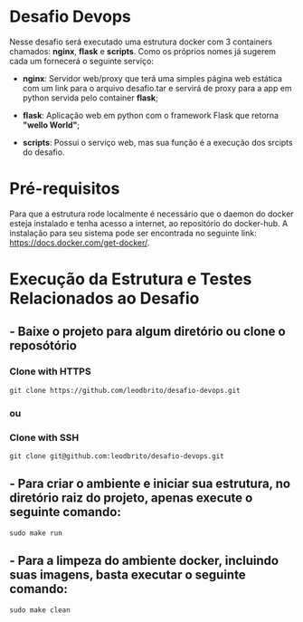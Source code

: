 # Desafio Devops
Nesse desafio será executado uma estrutura docker com 3 containers chamados: __nginx__, __flask__ e __scripts__. Como os próprios nomes já sugerem cada um fornecerá o seguinte serviço:
* __nginx__:
Servidor web/proxy que terá uma simples página web estática com um link para o arquivo desafio.tar e servirá de proxy para a app em python servida pelo container __flask__;

* __flask__:
Aplicação web em python com o framework Flask que retorna __"wello World"__;

* __scripts__:
Possui o serviço web, mas sua função é a execução dos srcipts do desafio.

# Pré-requisitos
Para que a estrutura rode localmente é necessário que o daemon do docker esteja instalado e tenha acesso a internet, ao repositório do docker-hub. A instalação para seu sistema pode ser encontrada no seguinte link: https://docs.docker.com/get-docker/.

# Execução da Estrutura e Testes Relacionados ao Desafio

## - Baixe o projeto para algum diretório ou clone o reposótório
### Clone with HTTPS
```
git clone https://github.com/leodbrito/desafio-devops.git
```
### ou
### Clone with SSH
```
git clone git@github.com:leodbrito/desafio-devops.git
```

## - Para criar o ambiente e iniciar sua estrutura, no diretório raiz do projeto, apenas execute o seguinte comando:
```
sudo make run
```

## - Para a limpeza do ambiente docker, incluindo suas imagens, basta executar o seguinte comando:
```
sudo make clean
```
